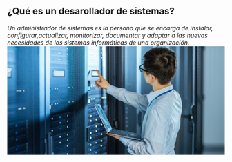## ¿Qué es un desarollador de sistemas?
*Un administrador de sistemas es la persona que se encarga de instalar, configurar,actualizar, monitorizar, documentar y adaptar a las nuevas necesidades de los sistemas informáticas de una organización.*
![admin](imagenes/servidor-2-e1557165858162.jpg)
